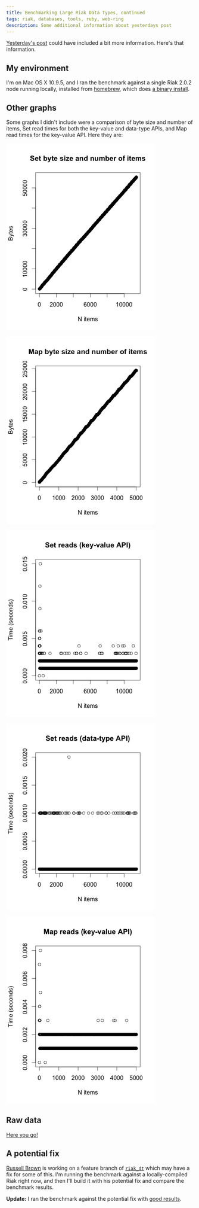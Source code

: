 ```yaml
---
title: Benchmarking Large Riak Data Types, continued
tags: riak, databases, tools, ruby, web-ring
description: Some additional information about yesterdays post
---
```


[Yesterday's post](/posts/2014-12-01-benchmarking-large-riak-data-types.html) could have included a bit more information. Here's that information.

## My environment

I'm on Mac OS X 10.9.5, and I ran the benchmark against a single Riak 2.0.2 node
running locally, installed from [homebrew](https://brew.sh), which does
[a binary install](https://github.com/Homebrew/homebrew/blob/master/Library/Formula/riak.rb).


## Other graphs

Some graphs I didn't include were a comparison of byte size and number of items, Set read times for both the key-value and data-type APIs, and Map read times for the key-value API. Here they are:

![Set byte size and number of items](/images/2014-12-01-riak-benchmark/set-size.png)

![Map byte size and number of items](/images/2014-12-01-riak-benchmark/map-size.png)

![Set reads (key-value API)](/images/2014-12-01-riak-benchmark/set-kv-reads.png)

![Set reads (data-type API)](/images/2014-12-01-riak-benchmark/set-dt-reads.png)

![Map reads (key-value API)](/images/2014-12-01-riak-benchmark/map-kv-reads.png)


## Raw data

[Here you go!](/files/riak-benchmark-results.tar.gz)


## A potential fix

[Russell Brown](https://github.com/russelldb) is working on a
feature branch
of [`riak_dt`](https://github.com/basho/riak_dt) which may have a fix for some
of this. I'm running the benchmark against a locally-compiled Riak right now,
and then I'll build it with his potential fix and compare the benchmark results.

**Update:** I ran the benchmark against the potential fix with
[good results](/posts/2014-12-03-benchmarking-large-riak-data-types-a-potential-fix.html).
